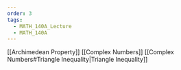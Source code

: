 ```yaml
---
order: 3
tags: 
  - MATH_140A_Lecture
  - MATH_140A
---
```

[[Archimedean Property]]
[[Complex Numbers]]
[[Complex Numbers#Triangle Inequality|Triangle Inequality]]
